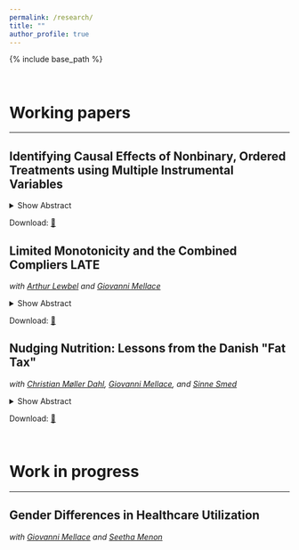 ```yaml
---
permalink: /research/
title: ""
author_profile: true
---
```


{% include base_path %}


$~~~~~~~~~~~$

# Working papers
------

## Identifying Causal Effects of Nonbinary, Ordered Treatments using Multiple Instrumental Variables

<details>
  <summary>Show Abstract</summary>
  <blockquote>
  This paper presents a method to identify causal effects of ordered, nonbinary treatments using multiple binary instruments. It generalizes two-stage least squares (TSLS) results for multiple instruments to accommodate nonbinary, ordered treatments and any monotonicity assumption, and highlights some shortcomings of TSLS. The key contribution of this paper is the identification of a novel causal parameter which gives the average causal effect for a large complier population and is identified under a mild monotonicity assumption. This result simplifies the interpretation of causal effects and is also broadly applicable due to the lenient nature of the monotonicity assumption, making it a compelling alternative to TSLS. The paper employs recent advances in causal machine learning for estimation. Finally, it demonstrates how causal forests can be used to detect local violations of the underlying monotonicity assumption.
  </blockquote>
</details>

Download: [📄](https://arxiv.org/pdf/2311.17575.pdf)


## Limited Monotonicity and the Combined Compliers LATE

*with [Arthur Lewbel](https://sites.google.com/bc.edu/arthur-lewbel/home) and [Giovanni Mellace](https://sites.google.com/site/giovannimellace/)*

<details>
  <summary>Show Abstract</summary>
  <blockquote>
  We consider endogenous binary treatment with multiple binary instruments. We propose a novel limited monotonicity (LiM) assumption that is generally weaker than alternative monotonicity assumptions in the literature. We define and identify (under LiM) the combined compliers local average treatment effect (CC-LATE), which is arguably a more policy-relevant parameter than the weighted average of LATEs identified by two-stage least squares (TSLS), and is valid under more general conditions. Estimating the CC-LATE is trivial, equivalent to running TSLS with one constructed instrument on a subsample. We use our CC-LATE to empirically assess how knowledge of HIV status influences protective behaviors.
  </blockquote>
</details>

Download: [📄](/files/LiM-CCLATE.pdf)


## Nudging Nutrition: Lessons from the Danish "Fat Tax"

*with [Christian Møller Dahl](https://portal.findresearcher.sdu.dk/en/persons/christian-m%C3%B8ller-dahl), [Giovanni Mellace](https://sites.google.com/site/giovannimellace/), and [Sinne Smed](https://ifro.ku.dk/english/staff/?pure=en%2Fpersons%2Fsinne-smed(1eeed0bc-bded-473c-bd06-98706e028225).html)*

<details>
  <summary>Show Abstract</summary>
  <blockquote>
  In October 2011, Denmark introduced the world’s first and, to date, only tax targeting saturated fat. However, this tax was subsequently abolished in January 2013. Leveraging exogenous variation from untaxed Northern-German consumers, we employ a difference-in-differences approach to estimate the causal effects of both the implementation and repeal of the tax on consumption and expenditure behavior across eight product categories targeted by the tax. Our findings reveal significant heterogeneity in the tax’s impact across these products. During the taxed period, there was a notable decline in consumption of bacon, liver sausage, salami, and cheese, particularly among low-income households. In contrast, expenditure on butter, cream, margarine, and sour cream increased as prices rose. Interestingly, we do not observe any difference in expenditure increases between high and low-income households, suggesting that the latter were disproportionately affected by the tax. After the repeal of the tax, we do not observe any significant decline in consumption. On the contrary, there was an overall increase in consumption for certain products, prompting concerns about unintended consequences resulting from the brief implementation of the tax.
  </blockquote>
</details>

Download: [📄](https://arxiv.org/pdf/2312.11481.pdf)

$~~~~~~~~~~~$

# Work in progress
------

## Gender Differences in Healthcare Utilization

*with [Giovanni Mellace](https://sites.google.com/site/giovannimellace/) and [Seetha Menon](https://www.seetha-menon.com/)*



$~~~~~~~~~~~$